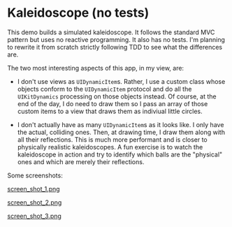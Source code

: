 # Kaleidoscope (no tests)

This demo builds a simulated kaleidoscope. It follows the standard MVC pattern but uses no reactive programming. It also has no tests. I'm planning to rewrite it from scratch strictly following TDD to see what the differences are.

The two most interesting aspects of this app, in my view, are:

- I don't use views as `UIDynamicItem`s. Rather, I use a custom class whose objects conform to the `UIDynamicItem` protocol and do all the `UIKitDynamics` processing on those objects instead. Of course, at the end of the day, I do need to draw them so I pass an array of those custom items to a view that draws them as indiviual little circles.

- I don't actually have as many `UIDynamicItem`s as it looks like. I only have the actual, colliding ones. Then, at drawing time, I draw them along with all their reflections. This is much more performant and is closer to physically realistic kaleidoscopes. A fun exercise is to watch the kaleidoscope in action and try to identify which balls are the "physical" ones and which are merely their reflections.

Some screenshots:

[screen_shot_1.png](https://github.com/novoda/ios-demos/blob/master/Kaleidoscope%20(no%20tests)/screen_shot_1.png)

[screen_shot_2.png](https://github.com/novoda/ios-demos/blob/master/Kaleidoscope%20(no%20tests)/screen_shot_2.png)

[screen_shot_3.png](https://github.com/novoda/ios-demos/blob/master/Kaleidoscope%20(no%20tests)/screen_shot_3.png)
